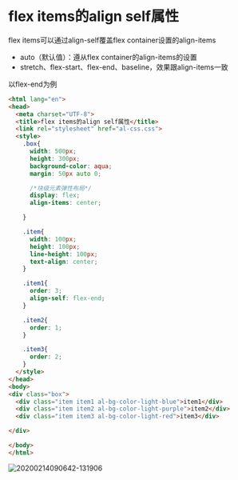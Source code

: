 # flex items的align self属性

flex items可以通过align-self覆盖flex container设置的align-items

- auto（默认值）：遵从flex container的align-items的设置
- stretch、flex-start、flex-end、baseline，效果跟align-items一致

以flex-end为例

```html
<html lang="en">
<head>
  <meta charset="UTF-8">
  <title>flex items的align self属性</title>
  <link rel="stylesheet" href="al-css.css">
  <style>
    .box{
      width: 500px;
      height: 300px;
      background-color: aqua;
      margin: 50px auto 0;

      /*块级元素弹性布局*/
      display: flex;
      align-items: center;

    }

    .item{
      width: 100px;
      height: 100px;
      line-height: 100px;
      text-align: center;
    }

    .item1{
      order: 3;
      align-self: flex-end;
    }

    .item2{
      order: 1;
    }

    .item3{
      order: 2;
    }
  </style>
</head>
<body>
<div class="box">
  <div class="item item1 al-bg-color-light-blue">item1</div>
  <div class="item item2 al-bg-color-light-purple">item2</div>
  <div class="item item3 al-bg-color-light-red">item3</div>

</div>

</body>
</html>
```

![20200214090642-131906](https://alanlee-image-bed.oss-cn-shenzhen.aliyuncs.com/note_images/20200214090654-986105.png)